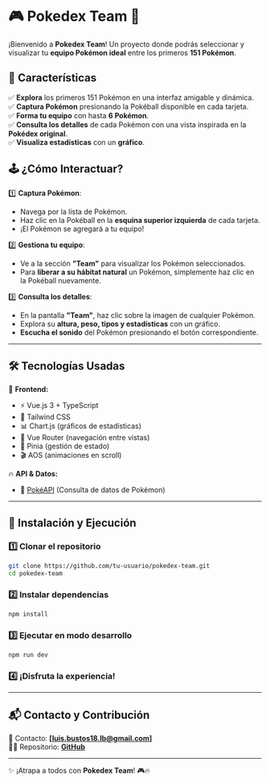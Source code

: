 # 🎮 Pokedex Team 🚀

¡Bienvenido a **Pokedex Team**! Un proyecto donde podrás seleccionar y visualizar tu **equipo Pokémon ideal** entre los primeros **151 Pokémon**.

## 🌟 Características

✅ **Explora** los primeros 151 Pokémon en una interfaz amigable y dinámica.  
✅ **Captura Pokémon** presionando la Pokéball disponible en cada tarjeta.  
✅ **Forma tu equipo** con hasta **6 Pokémon**.  
✅ **Consulta los detalles** de cada Pokémon con una vista inspirada en la **Pokédex original**.  
✅ **Visualiza estadísticas** con un **gráfico**.

## 🕹️ ¿Cómo Interactuar?

1️⃣ **Captura Pokémon**:

- Navega por la lista de Pokémon.
- Haz clic en la Pokéball en la **esquina superior izquierda** de cada tarjeta.
- ¡El Pokémon se agregará a tu equipo!

2️⃣ **Gestiona tu equipo**:

- Ve a la sección **"Team"** para visualizar los Pokémon seleccionados.
- Para **liberar a su hábitat natural** un Pokémon, simplemente haz clic en la Pokéball nuevamente.

3️⃣ **Consulta los detalles**:

- En la pantalla **"Team"**, haz clic sobre la imagen de cualquier Pokémon.
- Explora su **altura, peso, tipos y estadísticas** con un gráfico.
- **Escucha el sonido** del Pokémon presionando el botón correspondiente.

---

## 🛠️ Tecnologías Usadas

🚀 **Frontend:**

- ⚡ Vue.js 3 + TypeScript
- 🎨 Tailwind CSS
- 📊 Chart.js (gráficos de estadísticas)
- 🔄 Vue Router (navegación entre vistas)
- 🏪 Pinia (gestión de estado)
- 🎬 AOS (animaciones en scroll)

🔥 **API & Datos:**

- 🐉 [PokéAPI](https://pokeapi.co/) (Consulta de datos de Pokémon)

---

## 🏁 Instalación y Ejecución

### 1️⃣ Clonar el repositorio

```sh
git clone https://github.com/tu-usuario/pokedex-team.git
cd pokedex-team
```

### 2️⃣ Instalar dependencias

```sh
npm install
```

### 3️⃣ Ejecutar en modo desarrollo

```sh
npm run dev
```

### 4️⃣ ¡Disfruta la experiencia!

---

## 📬 Contacto y Contribución

📩 Contacto: **[luis.bustos18.lb@gmail.com]**  
👨‍💻 Repositorio: **[GitHub](https://github.com/)**

---

✨ ¡Atrapa a todos con **Pokedex Team**! 🎮🔥
